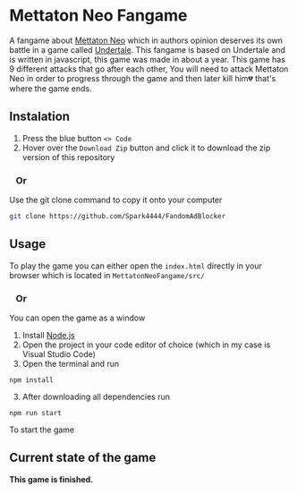 # Mettaton Neo Fangame

A fangame about [Mettaton Neo](https://undertale.fandom.com/wiki/Mettaton#Mettaton_NEO) which in authors opinion deserves its own battle in a game called [Undertale](https://en.wikipedia.org/wiki/Undertale). This fangame is based on Undertale and is written in javascript, this game was made in about a year. This game has 9 different attacks that go after each other, You will need to attack Mettaton Neo in order to progress through the game and then later kill him💔 that's where the game ends.

## Instalation

1. Press the blue button `<> Code`
2. Hover over the `Download Zip` button and click it to download the zip version of this repository

### &nbsp;&nbsp;&nbsp;Or

Use the git clone command to copy it onto your computer
```bash
git clone https://github.com/Spark4444/FandomAdBlocker
```

## Usage

To play the game you can either open the `index.html` directly in your browser which is located in `MettatonNeoFangame/src/`

### &nbsp;&nbsp;&nbsp;Or

 You can open the game as a window
 1. Install [Node.js](https://nodejs.org/en)
 1. Open the project in your code editor of choice (which in my case is Visual Studio Code)
 2. Open the terminal and run
 ```
npm install 
```
3. After downloading all dependencies run
```
npm run start
```
To  start the game

## Current state of the game
**This game is finished.**
